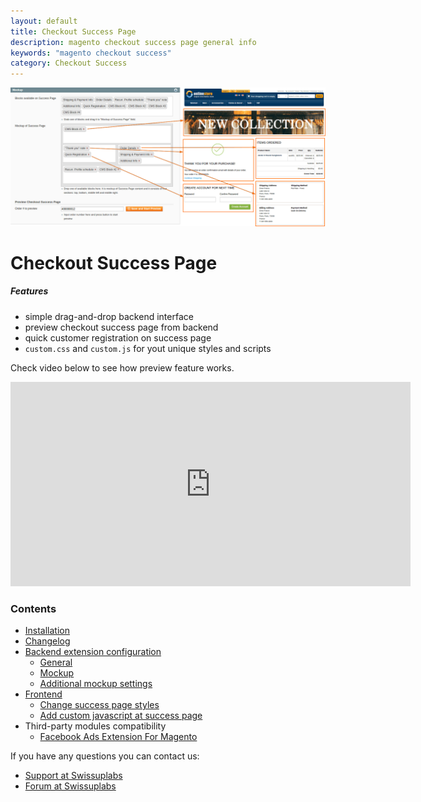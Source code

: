 ```yaml
---
layout: default
title: Checkout Success Page
description: magento checkout success page general info
keywords: "magento checkout success"
category: Checkout Success
---
```


![General features](/images/m1/extensions/checkout-success/top-main.png)

# Checkout Success Page

##### Features

 -  simple drag-and-drop backend interface
 -  preview checkout success page from backend
 -  quick customer registration on success page
 -  `custom.css` and `custom.js` for yout unique styles and scripts

Check video below to see how preview feature works.

<iframe src="https://player.vimeo.com/video/184536074?color=ffffff&title=0&byline=0&portrait=0" width="640" height="327" frameborder="0" webkitallowfullscreen mozallowfullscreen allowfullscreen></iframe>

### Contents

 -  [Installation](installation/)
 -  [Changelog](changelog/)
 -  [Backend extension configuration](backend/)
     +  [General](backend/#general)
     +  [Mockup](backend/#mockup)
     +  [Additional mockup settings](backend/#additional-mockup-settings)
 -  [Frontend](frontend/)
     +  [Change success page styles](frontend/#change-success-page-styles)
     +  [Add custom javascript at success page](frontend/#add-custom-javascript-at-success-page)
 -  Third-party modules compatibility
     +  [Facebook Ads Extension For Magento](facebook-ads/)

If you have any questions you can contact us:

 *  [Support at Swissuplabs](https://swissuplabs.com/contacts/)
 *  [Forum at Swissuplabs](https://swissuplabs.com/magento-forum/)
